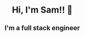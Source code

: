 <div align="center">
  <h1>Hi, I'm Sam!! 👋</h1>
</div>
  <div align="center">
    <h2>I'm a full stack engineer</h2>
  </div>





<!--
<img src="https://github.com/bittermelonsam/bittermelonsam/assets/76081867/7ebaea99-5cb9-4046-8eaa-647c6be5d258" alt="my banner"/>
**bittermelonsam/bittermelonsam** is a ✨ _special_ ✨ repository because its `README.md` (this file) appears on your GitHub profile.

Here are some ideas to get you started:

- 🔭 I’m currently working on ...
- 🌱 I’m currently learning ...
- 👯 I’m looking to collaborate on ...
- 🤔 I’m looking for help with ...
- 💬 Ask me about ...
- 📫 How to reach me: ...
- 😄 Pronouns: ...
- ⚡ Fun fact: ...
-->
